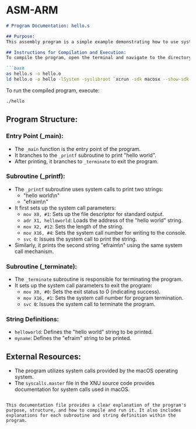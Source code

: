 # ASM-ARM


```markdown
# Program Documentation: hello.s

## Purpose:
This assembly program is a simple example demonstrating how to use system calls on macOS to print "hello world" and another string to the console.

## Instructions for Compilation and Execution:
To compile the program, open the terminal and navigate to the directory containing the source file (hello.s). Then execute the following commands:

```bash
as hello.s -o hello.o
ld hello.o -o hello -lSystem -syslibroot `xcrun -sdk macosx --show-sdk-path` -e _main -arch arm64
```

To run the compiled program, execute:

```bash
./hello
```

## Program Structure:

### Entry Point (_main):
- The `_main` function is the entry point of the program.
- It branches to the `_printf` subroutine to print "hello world".
- After printing, it branches to `_terminate` to exit the program.

### Subroutine (_printf):
- The `_printf` subroutine uses system calls to print two strings:
  - "hello world\n"
  - "efraim\n"
- It first sets up the system call parameters:
  - `mov X0, #1`: Sets up the file descriptor for standard output.
  - `adr X1, helloworld`: Loads the address of the "hello world" string.
  - `mov X2, #12`: Sets the length of the string.
  - `mov X16, #4`: Sets the system call number for writing to the console.
  - `svc 0`: Issues the system call to print the string.
- Similarly, it prints the second string "efraim\n" using the same system call mechanism.

### Subroutine (_terminate):
- The `_terminate` subroutine is responsible for terminating the program.
- It sets up the system call parameters to exit the program:
  - `mov X0, #0`: Sets the exit status to 0 (indicating success).
  - `mov X16, #1`: Sets the system call number for program termination.
  - `svc 0`: Issues the system call to terminate the program.

### String Definitions:
- `helloworld`: Defines the "hello world" string to be printed.
- `myname`: Defines the "efraim" string to be printed.

## External Resources:
- The program utilizes system calls provided by the macOS operating system.
- The `syscalls.master` file in the XNU source code provides documentation for system calls used in macOS.
```

This documentation file provides a clear explanation of the program's purpose, structure, and how to compile and run it. It also includes explanations for each subroutine and string definition within the program.